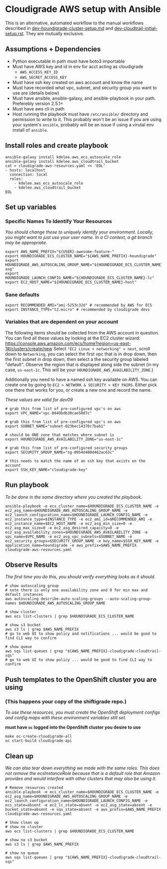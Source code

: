 # Cloudigrade AWS setup with Ansible

This is an alternative, automated workflow to the manual workflows described in [dev-houndigrade-cluster-setup.md](https://github.com/cloudigrade/cloudigrade/blob/master/docs/dev-houndigrade-cluster-setup.md) and [dev-cloudtrail-initial-setup.rst](https://github.com/cloudigrade/cloudigrade/blob/master/docs/dev-cloudtrail-initial-setup.rst). They are mutually exclusive.

## Assumptions + Dependencies

* Python executable in path must have boto3 importable
* Must have AWS key and id in env for acct acting as cloudigrade
  * `AWS_ACCESS_KEY_ID`
  * `AWS_SECRET_ACCESS_KEY`
* Must have ssh key created on aws account and know the name
* Must have recorded what vpc, subnet, and security group you want to use are (details below)
* Must have ansible, ansible-galaxy, and ansible-playbook in your path. Preferebly version 2.5.1+
* Must have aws cli in path
* Host running the playbook must have `/etc/ansible/` directory and permission to write to it. This probably won't be an issue if you are using your system's `ansible`, probably will be an issue if using a virutal env install of `ansible`.

## Install roles and create playbook

```
ansible-galaxy install kdelee.aws_ecs_autoscale_role
ansible-galaxy install kdelee.aws_cloudtrail_bucket
cat > cloudigrade-aws-resources.yaml << 'EOL'
- hosts: localhost
  connection: local
  roles:
    - kdelee.aws_ecs_autoscale_role
    - kdelee.aws_cloudtrail_bucket
EOL
```

## Set up variables

### Specific Names To Identify Your Resources
_You should change these to uniquely identify your environment._
_Locally, you might want to just use your user name._
_In a CI context, a git branch may be appropriate._

```
export AWS_NAME_PREFIX="${USER}-awesome-feature-"
export HOUNDIGRADE_ECS_CLUSTER_NAME="${AWS_NAME_PREFIX}-houndigrade"
export HOUNDIGRADE_AWS_AUTOSCALING_GROUP_NAME="${HOUNDIGRADE_ECS_CLUSTER_NAME}-asg"
export HOUNDIGRADE_LAUNCH_CONFIG_NAME="${HOUNDIGRADE_ECS_CLUSTER_NAME}-lc"
export EC2_HOST_NAME="${HOUNDIGRADE_ECS_CLUSTER_NAME}-host"
```
### Sane defaults
```
export RECOMMENDED_AMI="ami-5253c32d" # recommended by AWS for ECS
export INSTANCE_TYPE="t2.micro" # recommended by cloudigrade devs
```

### Variables that are dependent on your account
The following items should be collected from the AWS account in question. You can find all these values by looking at the EC2 cluster wizard: https://console.aws.amazon.com/ecs/home?region=us-east-1#/clusters/create/new 
Select `"EC2 Linux + networking" > next`, scroll down to `Networking`, you can select the first vpc that is in drop down, then the first subnet in drop down,  then select a the security group labeled "default". Observe the region that is displayed along side the subnet (in my case, `us-east-1c`. This will be your `HOUNDIGRADE_AWS_AVAILABILITY_ZONE`.)

Additionally you need to have a named ssh key available on AWS. You can create one by going to `EC2 > NETWORK & SECURITY > KEY PAIRS`. Either pick one there that works for you, or create a new one and record the name.

_These values are valid for dev09_
```
# grab this from list of pre-configured vpc's on aws
export VPC_NAME="vpc-0049bdb38cae50d7c"

# grab this from list of pre-configured vpc's on aws
export SUBNET_NAME="subnet-023bec14370c7bab1"

# should be ONE zone that matches where subnet is
export HOUNDIGRADE_AWS_AVAILABILITY_ZONE="us-east-1c"

# grab this from list of pre-configured security groups
export SECURITY_GROUP_NAME="sg-0954d400d462ac63c"

# this needs to match the name of an ssh key that exists on the account
export SSH_KEY_NAME="cloudigrade-key"
```

## Run playbook
_To be done in the same directory where you created the playbook._
```
ansible-playbook -e ecs_cluster_name=$HOUNDIGRADE_ECS_CLUSTER_NAME -e ec2_asg_name=$HOUNDIGRADE_AWS_AUTOSCALING_GROUP_NAME -e ec2_launch_configuration_name=$HOUNDIGRADE_LAUNCH_CONFIG_NAME -e ec2_instance_type=$INSTANCE_TYPE -e ec2_ami_id=$RECOMMENDED_AMI -e ec2_instance_name=$EC2_HOST_NAME -e ec2_asg_min_size=0 -e ec2_asg_max_size=0 -e ec2_asg_desired_capacity=0 -e ec2_asg_availability_zones=$HOUNDIGRADE_AWS_AVAILABILITY_ZONE -e vpc_name=$VPC_NAME -e ec2_asg_vpc_subnets=$SUBNET_NAME -e ec2_security_groups=$SECURITY_GROUP_NAME -e key_name=$SSH_KEY_NAME -e application_name=houndigrade -e aws_prefix=$AWS_NAME_PREFIX cloudigrade-aws-resources.yaml
```

## Observe Results
_The first time you do this, you should verify everything looks as it should._

```
# show autoscaling group
# note there is only one availability zone and 0 for min max and default instances
aws autoscaling describe-auto-scaling-groups --auto-scaling-group-names $HOUNDIGRADE_AWS_AUTOSCALING_GROUP_NAME

# show cluster
aws ecs list-clusters | grep $HOUNDIGRADE_ECS_CLUSTER_NAME

# show s3 bucket
aws s3 ls | grep $AWS_NAME_PREFIX
# go to web UI to show policy and notifications ... would be good to find CLI way to confirm

# show queue 
aws sqs list-queues | grep "${AWS_NAME_PREFIX}-cloudigrade-cloudtrail-sqs"
# go to web UI to show policy ... would be good to find CLI way to confirm
```



## Push templates to the OpenShift cluster you are using
### (This happens your copy of the shiftigrade repo.)
_To use these resources, you must create the OpenShift deployment configs and config maps with these environment variables still set._

**must have `oc` logged into the OpenShift cluster you desire to use**

```
make oc-create-cloudigrade-all
oc start-build cloudigrade-api
```

## Clean up
_We can also tear down everything we made with the same roles._
_This does not remove the ecsInstanceRole because that is a default role that Amazon provides and would interfere with other clusters that may also be using it._
```
# Remove resources created
ansible-playbook -e ecs_cluster_name=$HOUNDIGRADE_ECS_CLUSTER_NAME -e ec2_asg_name=$HOUNDIGRADE_AWS_AUTOSCALING_GROUP_NAME -e ec2_launch_configuration_name=$HOUNDIGRADE_LAUNCH_CONFIG_NAME -e ecs_state=absent -e ec2_lc_state=absent -e ec2_asg_state=absent -e bucket_state=absent -e sqs_state=absent -e aws_prefix=$AWS_NAME_PREFIX cloudigrade-aws-resources.yaml

# Show clean up
# show no cluster
aws ecs list-clusters | grep $HOUNDIGRADE_ECS_CLUSTER_NAME

# show no s3 bucket
aws s3 ls | grep $AWS_NAME_PREFIX

# show no queue 
aws sqs list-queues | grep "${AWS_NAME_PREFIX}-cloudigrade-cloudtrail-sqs"
```
